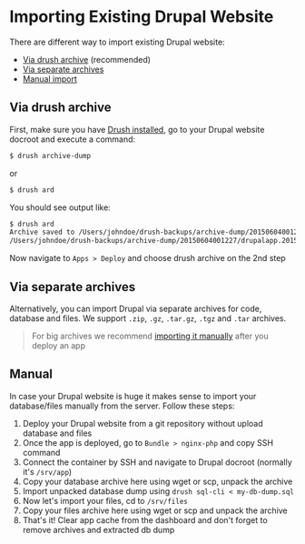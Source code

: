# Importing Existing Drupal Website

There are different way to import existing Drupal website:

* [Via drush archive](#via-drush-archive) (recommended)
* [Via separate archives](#via-separate-archives)
* [Manual import](#manual)

## Via drush archive

First, make sure you have <a href="http://www.drush.org/en/master/install/" target="_blank">Drush installed</a>, go to your Drupal website docroot and execute a command:

```bash
$ drush archive-dump
```

or

```bash
$ drush ard
```

You should see output like:

```bash
$ drush ard
Archive saved to /Users/johndoe/drush-backups/archive-dump/20150604001227/drupalapp.20150604_001228.tar.gz
/Users/johndoe/drush-backups/archive-dump/20150604001227/drupalapp.20150604_001228.tar.gz
```

Now navigate to `Apps > Deploy` and choose drush archive on the 2nd step

## Via separate archives

Alternatively, you can import Drupal via separate archives for code, database and files. We support `.zip`, `.gz`, `.tar.gz`, `.tgz` and `.tar` archives. 

> For big archives we recommend [importing it manually](#manual) after you deploy an app

## Manual

In case your Drupal website is huge it makes sense to import your database/files manually from the server. Follow these steps:
    
1. Deploy your Drupal website from a git repository without upload database and files
2. Once the app is deployed, go to `Bundle > nginx-php` and copy SSH command
3. Connect the container by SSH and navigate to Drupal docroot (normally it's `/srv/app`)
4. Copy your database archive here using wget or scp, unpack the archive
5. Import unpacked database dump using `drush sql-cli < my-db-dump.sql`
6. Now let's import your files, cd to `/srv/files`
7. Copy your files archive here using wget or scp and unpack the archive
8. That's it! Clear app cache from the dashboard and don't forget to remove archives and extracted db dump
